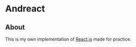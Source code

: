 # Andreact

## About

This is my own implementation of [React.js](https://reactjs.org/) made for practice.
